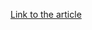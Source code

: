 [Link to the article](https://fireeye.com/blog/threat-research/2018/08/fin7-pursuing-an-enigmatic-and-evasive-global-criminal-operation.html)
